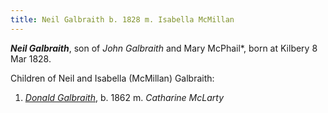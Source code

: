 ```yaml
---
title: Neil Galbraith b. 1828 m. Isabella McMillan
---
```

***Neil Galbraith***, son of *John Galbraith* and Mary McPhail*, born at Kilbery 8 Mar 1828.


Children of Neil and Isabella (McMillan) Galbraith:

1. *[Donald Galbraith](galbraith-donald-1862-mclarty.md)*, b. 1862 m. *Catharine McLarty*

